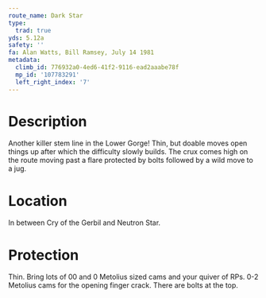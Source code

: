 ```yaml
---
route_name: Dark Star
type:
  trad: true
yds: 5.12a
safety: ''
fa: Alan Watts, Bill Ramsey, July 14 1981
metadata:
  climb_id: 776932a0-4ed6-41f2-9116-ead2aaabe78f
  mp_id: '107783291'
  left_right_index: '7'
---
```

# Description
Another killer stem line in the Lower Gorge! Thin, but doable moves open things up after which the difficulty slowly builds. The crux comes high on the route moving past a flare protected by bolts followed by a wild move to a jug.

# Location
In between Cry of the Gerbil and Neutron Star.

# Protection
Thin. Bring lots of 00 and 0 Metolius sized cams and your quiver of RPs. 0-2 Metolius cams for the opening finger crack. There are bolts at the top.
